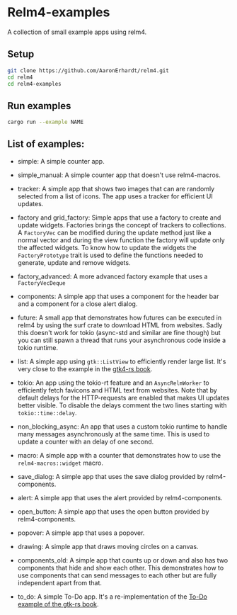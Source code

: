 # Relm4-examples

A collection of small example apps using relm4.

## Setup

```bash
git clone https://github.com/AaronErhardt/relm4.git
cd relm4
cd relm4-examples
```

## Run examples

```bash
cargo run --example NAME
```

## List of examples:

+ simple: A simple counter app.

+ simple_manual: A simple counter app that doesn't use relm4-macros.

+ tracker: A simple app that shows two images that can are randomly selected from a list of icons.
The app uses a tracker for efficient UI updates.

+ factory and grid_factory: Simple apps that use a factory to create and update widgets. Factories brings the concept of trackers to collections.
A `FactoryVec` can be modified during the update method just like a normal vector and during the view function the factory will update only the affected widgets.
To know how to update the widgets the `FactoryPrototype` trait is used to define the functions needed to generate, update and remove widgets.

+ factory_advanced: A more advanced factory example that uses a `FactoryVecDeque`

+ components: A simple app that uses a component for the header bar and a component for a close alert dialog.

+ future: A small app that demonstrates how futures can be executed in relm4 by using the surf crate to download HTML from websites.
Sadly this doesn't work for tokio (async-std and similar are fine though) but you can still spawn a thread that runs your asynchronous code inside a tokio runtime.

+ list: A simple app using `gtk::ListView` to efficiently render large list. It's very close to the example in the [gtk4-rs book](https://gtk-rs.org/gtk4-rs/git/book/lists.html).

+ tokio: An app using the tokio-rt feature and an `AsyncRelmWorker` to efficiently fetch favicons and HTML text from websites.
Note that by default delays for the HTTP-requests are enabled that makes UI updates better visible.
To disable the delays comment the two lines starting with `tokio::time::delay`.

+ non_blocking_async: An app that uses a custom tokio runtime to handle many messages asynchronously at the same time. This is used to update a counter with an delay of one second.

+ macro: A simple app with a counter that demonstrates how to use the `relm4-macros::widget` macro.

+ save_dialog: A simple app that uses the save dialog provided by relm4-components.

+ alert: A simple app that uses the alert provided by relm4-components.

+ open_button: A simple app that uses the open button provided by relm4-components.

+ popover: A simple app that uses a popover.

+ drawing: A simple app that draws moving circles on a canvas.

+ components_old: A simple app that counts up or down and also has two components that hide and show each other. 
This demonstrates how to use components that can send messages to each other but are fully independent apart from that.

+ to_do: A simple To-Do app. It's a re-implementation of the [To-Do example of the gtk-rs book](https://gtk-rs.org/gtk4-rs/git/book/todo_app_1.html).

